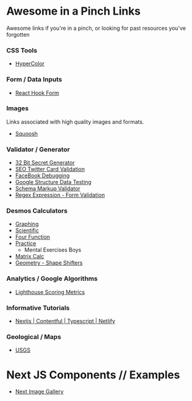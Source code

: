 # Awesome in a Pinch Links
Awesome links if you're in a pinch, or looking for past resources you've forgotten

### CSS Tools
- [HyperColor](https://hypercolor.dev/)

### Form / Data Inputs
- [React Hook Form](https://react-hook-form.com/)

### Images
Links associated with high quality images and formats.
- [Squoosh](https://squoosh.app/)

### Validator / Generator
- [32 Bit Secret Generator](https://generate-secret.vercel.app/32)
- [SEO Twitter Card Validation](https://cards-dev.twitter.com/validator)
- [FaceBook Debugging](https://developers.facebook.com/tools/debug/)
- [Google Structure Data Testing](https://developers.google.com/search/docs/appearance/structured-data)
- [Schema Markup Validator](https://validator.schema.org/)
- [Regex Expression - Form Validation](https://regexr.com/)

### Desmos Calculators
- [Graphing](https://www.desmos.com/calculator)
- [Scientific](https://www.desmos.com/scientific)
- [Four Function](https://www.desmos.com/fourfunction)
- [Practice](https://www.desmos.com/practice) 
  - Mental Exercises Boys
- [Matrix Calc](https://www.desmos.com/matrix)
- [Geometry - Shape Shifters](https://www.desmos.com/geometry)


### Analytics / Google Algorithms
- [Lighthouse Scoring Metrics](https://www.desmos.com/calculator/dufar5rf4g)

### Informative Tutorials
- [Nextjs | Contentful | Typescript | Netlify](https://www.scale.at/blog/static-website-nextjs-typescript-contentful)

### Geological / Maps
- [USGS](https://www.usgs.gov/)

# Next JS Components // Examples
- [Next Image Gallery](https://github.com/vercel/next.js/tree/canary/examples/with-cloudinary)
